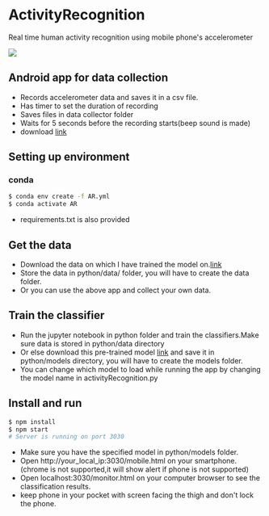 # ActivityRecognition
Real time human activity recognition using mobile phone's accelerometer

[![](https://video-to-markdown.netlify.com/.netlify/functions/image?url=https%3A%2F%2Fyoutu.be%2FTHZTw4RhvBQ)](https://youtu.be/THZTw4RhvBQ "")

## Android app for data collection
* Records accelerometer data and saves it in a csv file.
* Has timer to set the duration of recording
* Saves files in data collector folder
* Waits for 5 seconds before the recording starts(beep sound is made)
* download [link](https://drive.google.com/file/d/11enJBmw4d_ERNDbDte4jJqH5-XwvEaXo/view?usp=sharing)

## Setting up environment
### conda
```sh
$ conda env create -f AR.yml
$ conda activate AR
```
* requirements.txt is also provided

## Get the data
* Download the data on which I have trained the model on.[link](https://drive.google.com/file/d/1S4gtNMkLWxbLjzl9Clwnkg2jhg-GMf--/view?usp=sharing)
* Store the data in python/data/ folder, you will have to create the data folder.
* Or you can use the above app and collect your own data.

## Train the classifier
* Run the jupyter notebook in python folder and train the classifiers.Make sure data is stored in python/data directory
* Or else download this pre-trained model [link](https://drive.google.com/file/d/1koI55nVGpsy7FnkV-oy_KB_r4cT-_zGk/view?usp=sharing) and save it in python/models directory, you will have to create the models folder.
* You can change which model to load while running the app by changing the model name in activityRecognition.py 

## Install and run
```sh
$ npm install
$ npm start
# Server is running on port 3030
```
* Make sure you have the specified model in python/models folder.
* Open http://your_local_ip:3030/mobile.html on your smartphone.(chrome is not supported,it will show alert if phone is not supported)
* Open localhost:3030/monitor.html on your computer browser to see the classification results.
* keep phone in your pocket with screen facing the thigh and don't lock the phone.



